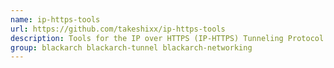 ```yaml
---
name: ip-https-tools
url: https://github.com/takeshixx/ip-https-tools
description: Tools for the IP over HTTPS (IP-HTTPS) Tunneling Protocol.
group: blackarch blackarch-tunnel blackarch-networking
---
```

